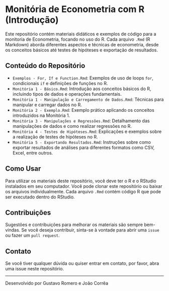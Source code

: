# Monitória de Econometria com R (Introdução)

Este repositório contém materiais didáticos e exemplos de código para a monitoria de Econometria, focando no uso do R. Cada arquivo `.Rmd` (R Markdown) aborda diferentes aspectos e técnicas de econometria, desde os conceitos básicos até testes de hipóteses e exportação de resultados.

## Conteúdo do Repositório

- `Exemplos - For, If e Function.Rmd`: Exemplos de uso de loops `for`, condicionais `if` e definições de funções no R.
- `Monitória 1 - Básico.Rmd`: Introdução aos conceitos básicos do R, incluindo tipos de dados e operações fundamentais.
- `Monitória 1 - Manipulação e Carregamento de Dados.Rmd`: Técnicas para manipular e carregar dados no R.
- `Monitória 2 - Exemplo.Rmd`: Exemplo prático aplicando os conceitos introduzidos na Monitória 1.
- `Monitória 3 - Manipulações e Regressões.Rmd`: Detalhamento das manipulações de dados e como realizar regressões no R.
- `Monitória 4 - Testes de Hipóteses.Rmd`: Explicações e exemplos sobre a realização de testes de hipóteses no R.
- `Monitória 5 - Exportando Resultados.Rmd`: Instruções sobre como exportar resultados de análises para diferentes formatos como CSV, Excel, entre outros.

## Como Usar

Para utilizar os materiais deste repositório, você deve ter o R e o RStudio instalados em seu computador. Você pode clonar este repositório ou baixar os arquivos individualmente. Cada arquivo `.Rmd` contém código R que pode ser executado dentro do RStudio.

## Contribuições

Sugestões e contribuições para melhorar os materiais são sempre bem-vindas. Se você deseja contribuir, sinta-se à vontade para abrir uma `issue` ou fazer um `pull request`.

## Contato

Se você tiver qualquer dúvida ou quiser entrar em contato, por favor, abra uma issue neste repositório.

---

Desenvolvido por Gustavo Romero e João Corrêa
